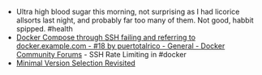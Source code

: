 - Ultra high blood sugar this morning, not surprising as I had licorice allsorts last night, and probably far too many of them. Not good, habbit spipped. #health
- [Docker Compose through SSH failing and referring to docker.example.com - #18 by puertotalrico - General - Docker Community Forums](https://forums.docker.com/t/docker-compose-through-ssh-failing-and-referring-to-docker-example-com/115165/18) - SSH Rate Limiting in #docker
- [Minimal Version Selection Revisited](https://matklad.github.io/2024/12/24/minimal-version-selection-revisited.html)